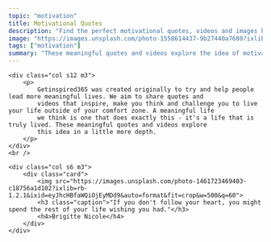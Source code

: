 ```yaml
---
topic: "motivation"
title: Motivational Quotes
description: "Find the perfect motivational quotes, videos and images hand-picked by our the team at GetInspired365 - Your Daily Dose of Inspiration."
image: "https://images.unsplash.com/photo-1558614437-9b27440a7680?ixlib=rb-1.2.1&ixid=eyJhcHBfaWQiOjEyMDd9&auto=format&fit=crop&w=300&q=100"
tags: ["motivation"]
summary: "These meaningful quotes and videos explore the idea of motivation in a little more depth."
---
```


<div class="row">

    <div class="col s12 m3">
        <p>
            Getinspired365 was created originally to try and help people lead more meaningful lives. We aim to share quotes and
            videos that inspire, make you think and challenge you to live your life outside of your comfort zone. A meaningful life
            we think is one that does exactly this - it's a life that is truly lived. These meaningful quotes and videos explore
            this idea in a little more depth.
        </p>
    </div>
    <br />

    <div class="col s6 m3">
        <div class="card">
            <img src="https://images.unsplash.com/photo-1461723469403-c18756a1d102?ixlib=rb-1.2.1&ixid=eyJhcHBfaWQiOjEyMDd9&auto=format&fit=crop&w=500&q=60">
            <h3 class="caption">"If you don't follow your heart, you might spend the rest of your life wishing you had."</h3>
            <h4>Brigitte Nicole</h4>
        </div>
    </div>

</div>
